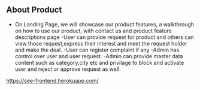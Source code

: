 ## About Product
- On Landing Page, we will showcase our product features, a walkthrough
on how to use our product, with contact us and product feature descriptions
page
-User can provide request for product and others can view those request,express their interest and meet the request holder and make the deal.
-User can register complaint if any
-Admin has control over user and user request.
-Admin can provide master data content such as category,city etc and privilage to block and activate user and reject or approve request as well.

https://see-frontend.herokuapp.com/

 